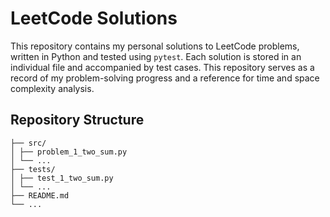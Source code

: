 # LeetCode Solutions

This repository contains my personal solutions to LeetCode problems, written in Python and tested using `pytest`. Each solution is stored in an individual file and accompanied by test cases. This repository serves as a record of my problem-solving progress and a reference for time and space complexity analysis.

## Repository Structure

```
├── src/
│ ├── problem_1_two_sum.py
│ └── ...
├── tests/
│ ├── test_1_two_sum.py
│ └── ...
├── README.md
└── ...
```
